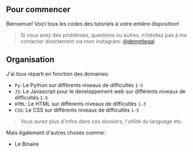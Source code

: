 ## Pour commencer

Bienvenue! Voici tous les codes des tutoriels à votre entière disposition!
> Si vous avez des problèmes, questions ou autres, n'hésitez pas à me contacter directement via mon instagram: [@demetlegal](https://www.instagram.com/demetlegal/)

## Organisation

J'ai tous réparti en fonction des domaines:

- `Py`: Le Python sur différents niveaux de difficultés `1-5`
- `JS`: Le Javascript pour le developpement web sur différents niveaux de difficultés `1-5`
- `HTML`: Le HTML sur différents niveaux de difficultés `1-3`
- `CSS`: Le CSS sur différents niveaux de difficultés `1-5`

> Vous aurez plus d'infos dans ces dossiers, l'utilité du language etc.

Mais également d'autres choses comme:

- Le Binaire